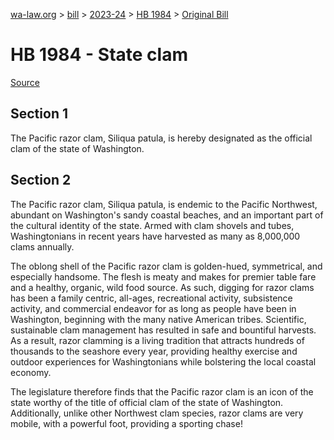 [wa-law.org](/) > [bill](/bill/) > [2023-24](/bill/2023-24/) > [HB 1984](/bill/2023-24/hb/1984/) > [Original Bill](/bill/2023-24/hb/1984/1/)

# HB 1984 - State clam

[Source](http://lawfilesext.leg.wa.gov/biennium/2023-24/Pdf/Bills/House%20Bills/1984.pdf)

## Section 1
The Pacific razor clam, Siliqua patula, is hereby designated as the official clam of the state of Washington.

## Section 2
The Pacific razor clam, Siliqua patula, is endemic to the Pacific Northwest, abundant on Washington's sandy coastal beaches, and an important part of the cultural identity of the state. Armed with clam shovels and tubes, Washingtonians in recent years have harvested as many as 8,000,000 clams annually.

The oblong shell of the Pacific razor clam is golden-hued, symmetrical, and especially handsome. The flesh is meaty and makes for premier table fare and a healthy, organic, wild food source. As such, digging for razor clams has been a family centric, all-ages, recreational activity, subsistence activity, and commercial endeavor for as long as people have been in Washington, beginning with the many native American tribes. Scientific, sustainable clam management has resulted in safe and bountiful harvests. As a result, razor clamming is a living tradition that attracts hundreds of thousands to the seashore every year, providing healthy exercise and outdoor experiences for Washingtonians while bolstering the local coastal economy.

The legislature therefore finds that the Pacific razor clam is an icon of the state worthy of the title of official clam of the state of Washington. Additionally, unlike other Northwest clam species, razor clams are very mobile, with a powerful foot, providing a sporting chase!
